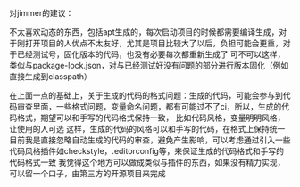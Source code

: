 对jimmer的建议：

[](https://github.com/h2non/filetype)
不太喜欢动态的东西，包括apt生成的，每次启动项目的时候都需要编译生成，对于刚打开项目的人优点不太友好，尤其是项目比较大了以后，负担可能会更重，对于已经测试号，固化版本的代码，也没有必要每次都重新生成了
可不可以这样，类似与package-lock.json，对与已经测试好没有问题的部分进行版本固化（例如直接生成到classpath）

在上面一点的基础上，关于生成的代码的格式问题：生成的代码，可能会参与到代码审查里面，一些格式问题，变量命名问题，都有可能过不了ci，所以，生成的代码格式，期望可以和手写的代码格式保持一致，
比如代码风格，变量明明风格，让使用的人可选
这样，生成的代码的风格可以和手写的代码，在格式上保持统一
目前我是直接忽略自动生成的代码的审查，避免产生影响，可以考虑通过引入一些代码风格插件如checkstyle，.editorconfig等，来保证生成的代码格式和手写的代码格式一致
我觉得这个地方可以做成类似与插件的东西，如果没有精力实现，可以留一个口子，由第三方的开源项目来完成
